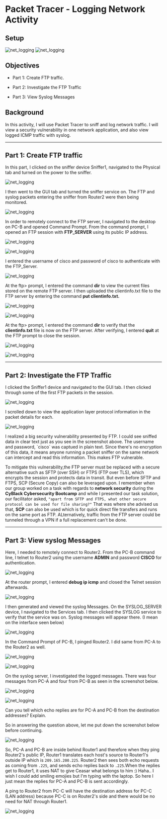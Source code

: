 # Packet Tracer - Logging Network Activity

## Setup

![net_logging](media/pt_log_net_act/image1.png)
![net_logging](pt_log_net_act/media/image2.png)

## Objectives

- Part 1: Create FTP traffic.

- Part 2: Investigate the FTP Traffic

- Part 3: View Syslog Messages

## Background

In this activity, I will use Packet Tracer to sniff and log network
traffic. I will view a security vulnerability in one network
application, and also view logged ICMP traffic with syslog.

---

## Part 1: Create FTP traffic

In this part, I clicked on the sniffer device Sniffer1, navigated to the
Physical tab and turned on the power to the sniffer.

![net_logging](media/pt_log_net_act/image3.png)

I then went to the GUI tab and turned the sniffer service on. The FTP
and syslog packets entering the sniffer from Router2 were then being
monitored.

![net_logging](media/pt_log_net_act/image4.png)

In order to remotely connect to the FTP server, I navigated to the
desktop on PC-B and opened Command Prompt. From the command prompt, I
opened an FTP session with **FTP\_SERVER** using its public IP address.

![net_logging](media/pt_log_net_act/image5.png)

![net_logging](media/pt_log_net_act/image6.png)

I entered the username of cisco and password of cisco to authenticate
with the FTP_Server.

![net_logging](media/pt_log_net_act/image7.png)

At the ftp\> prompt, I entered the command **dir** to view the current
files stored on the remote FTP server. I then uploaded the
clientinfo.txt file to the FTP server by entering the command **put
clientinfo.txt.**

![net_logging](media/pt_log_net_act/image8.png)

![net_logging](media/pt_log_net_act/image9.png)

At the ftp\> prompt, I entered the command **dir** to verify that the
**clientinfo.txt** file is now on the FTP server. After verifying, I
entered **quit** at the FTP prompt to close the session.

![net_logging](media/pt_log_net_act/image10.png)

![net_logging](media/pt_log_net_act/image11.png)

---

## Part 2: Investigate the FTP Traffic

I clicked the Sniffer1 device and navigated to the GUI tab. I then
clicked through some of the first FTP packets in the session.

![net_logging](media/pt_log_net_act/image12.png)

I scrolled down to view the application layer protocol information in
the packet details for each.

![net_logging](media/pt_log_net_act/image13.png)

I realized a big security vulnerability presented by FTP. I could see
sniffed data in clear text just as you see in the screenshot above. The
username and password, \`cisco\` was captued in plain text. Since
there's no encryption of this data, it means anyone running a packet
sniffer on the same network can intercept and read this information.
This makes FTP vulnerable.

To mitigate this vulnerability,the FTP server must be replaced with a
secure alternative such as SFTP (over SSH) or FTPS (FTP over TLS), which
encrypts the session and protects data in transit. But even before SFTP
and FTPS, SCP (Secure Copy) can also be leveraged upon. I remember when
our group worked on a task with regards to **network security** during the
**CyBlack Cybersecurity Bootcamp** and while I presented our task solution,
our facilitator asked, `"apart from SFTP and FTPS, what other secure
protocol can be used for file sharing?"` That was where she advised us
that, **SCP** can also be used which is for quick direct file transfers and
runs on the same port as FTP. ALternatively, traffic from the FTP server
could be tunneled through a VPN if a full replacement can't be done.

---

## Part 3: View syslog Messages

Here, I needed to remotely connect to Router2. From the PC-B command
line, I telnet to Router2 using the username **ADMIN** and password **CISCO**
for authentication.

![net_logging](media/pt_log_net_act/image14.png)

At the router prompt, I entered **debug ip icmp** and closed the Telnet
session afterwards.

![net_logging](media/pt_log_net_act/image15.png)

I then generated and viewed the syslog Messages. On the SYSLOG_SERVER
device, I navigated to the Services tab. I then clicked the SYSLOG
service to verify that the service was on. Syslog messages will appear
there. (I mean on the interface seen below)

![net_logging](media/pt_log_net_act/image16.png)

In the Command Prompt of PC-B, I pinged Router2. I did same from PC-A to
the Router2 as well.

![net_logging](media/pt_log_net_act/image17.png)

![net_logging](media/pt_log_net_act/image18.png)

On the syslog server, I investigated the logged messages. There was four
messages from PC-A and four from PC-B as seen in the screenshot below.

![net_logging](media/pt_log_net_act/image19.png)

![net_logging](media/pt_log_net_act/image20.png)

Can you tell which echo replies are for PC-A and PC-B from the
destination addresses? Explain.

So in answering the question above, let me put down the screenshot below
before continuing.

![net_logging](media/pt_log_net_act/image21.png)

So, PC-A and PC-B are inside behind Router1 and therefore when they ping
Router2's public IP, Router1 translates each host's source to Router1's
outside IP which is `209.165.200.225`. Router2 then sees both echo
requests as coming from `.225`, and sends echo replies back to `.225`.When
the replies get to Router1, it uses NAT to give Ceasar what belongs to
him :) Haha.. I wish I could add smiling emojies but I'm typing with the
laptop. So here I just mean the replies for PC-A and PC-B is sent
accordingly.

A ping to Router2 from PC-C will have the destination address for PC-C
(LAN address) because PC-C is on Router2's side and there would be no
need for NAT through Router1.

![net_logging](pt_log_net_act/media/image22.png)
